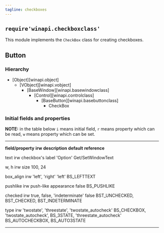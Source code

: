 ```yaml
---
tagline: checkboxes
---
```


## `require'winapi.checkboxclass'`

This module implements the `CheckBox` class for creating checkboxes.

## Button

### Hierarchy

* [Object][winapi.object]
	* [VObject][winapi.vobject]
		* [BaseWindow][winapi.basewindowclass]
			* [Control][winapi.controlclass]
				* [BaseButton][winapi.basebuttonclass]
					* CheckBox

### Initial fields and properties

<div class=small>

__NOTE:__ in the table below `i` means initial field, `r` means property
which can be read, `w` means property which can be set.

----------------------- -------- ----------------------------------------- ----------------------- ---------------------
__field/property__		__irw__	__description__									__default__					__reference__

text							irw		checkbox's label									'Option'						Get/SetWindowText

w, h							irw		size													100, 24

box_align					irw		'left', 'right'									'left'						BS_LEFTTEXT

pushlike						irw		push-like appearance								false							BS_PUSHLIKE

checked						irw		true, false, 'indeterminate'					false							BST_UNCHECKED,
																																	BST_CHECKED,
																																	BST_INDETERMINATE

type							irw		'twostate', 'threestate',						'twostate_autocheck'		BS_CHECKBOX,
											'twostate_autocheck', 															BS_3STATE,
											'threestate_autocheck'															BS_AUTOCHECKBOX,
																																	BS_AUTO3STATE
----------------------- -------- ----------------------------------------- ----------------------- ---------------------
</div>
